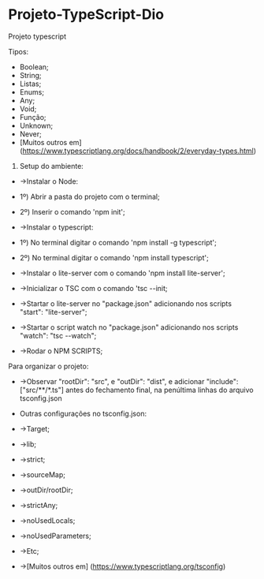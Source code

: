 # Projeto-TypeScript-Dio
Projeto typescript

Tipos:

* Boolean;
* String;
* Listas;
* Enums;
* Any;
* Void;
* Função;
* Unknown;
* Never;
* [Muitos outros em] (https://www.typescriptlang.org/docs/handbook/2/everyday-types.html)

1. Setup do ambiente:
* ->Instalar o Node:
 * 1º) Abrir a pasta do projeto com o terminal;
 * 2º) Inserir o comando 'npm init';
* ->Instalar o typescript:
 * 1º) No terminal digitar o comando 'npm install -g typescript';
 * 2º) No terminal digitar o comando 'npm install typescript';
 * ->Instalar o lite-server com o comando 'npm install lite-server';
 * ->Inicializar o TSC com o comando 'tsc --init;
 * ->Startar o lite-server no "package.json" adicionando nos scripts "start": "lite-server";
 * ->Startar o script watch no "package.json" adicionando nos scripts "watch": "tsc --watch";

* ->Rodar o NPM SCRIPTS;

Para organizar o projeto:
* ->Observar "rootDir": "src", e "outDir": "dist",  e adicionar "include": ["src/**/*.ts"] antes do fechamento final, na penúltima linhas do arquivo tsconfig.json

* Outras configurações no tsconfig.json:
* ->Target;
* ->lib;
* ->strict;
* ->sourceMap;
* ->outDir/rootDir;
* ->strictAny;
* ->noUsedLocals;
* ->noUsedParameters;
* ->Etc;
* ->[Muitos outros em] (https://www.typescriptlang.org/tsconfig)

